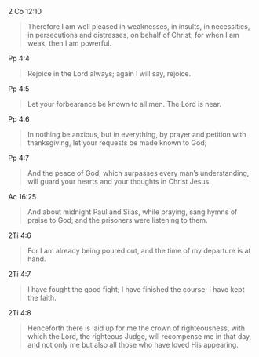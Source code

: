 2 Co 12:10
> Therefore I am well pleased in weaknesses, in insults, in necessities, in persecutions and distresses, on behalf of Christ; for when I am weak, then I am powerful.

Pp 4:4
> Rejoice in the Lord always; again I will say, rejoice.

Pp 4:5
> Let your forbearance be known to all men. The Lord is near.

Pp 4:6
> In nothing be anxious, but in everything, by prayer and petition with thanksgiving, let your requests be made known to God;

Pp 4:7
> And the peace of God, which surpasses every man’s understanding, will guard your hearts and your thoughts in Christ Jesus.

Ac 16:25
> And about midnight Paul and Silas, while praying, sang hymns of praise to God; and the prisoners were listening to them.

2Ti 4:6
> For I am already being poured out, and the time of my departure is at hand.

2Ti 4:7
> I have fought the good fight; I have finished the course; I have kept the faith.

2Ti 4:8
> Henceforth there is laid up for me the crown of righteousness, with which the Lord, the righteous Judge, will recompense me in that day, and not only me but also all those who have loved His appearing.

